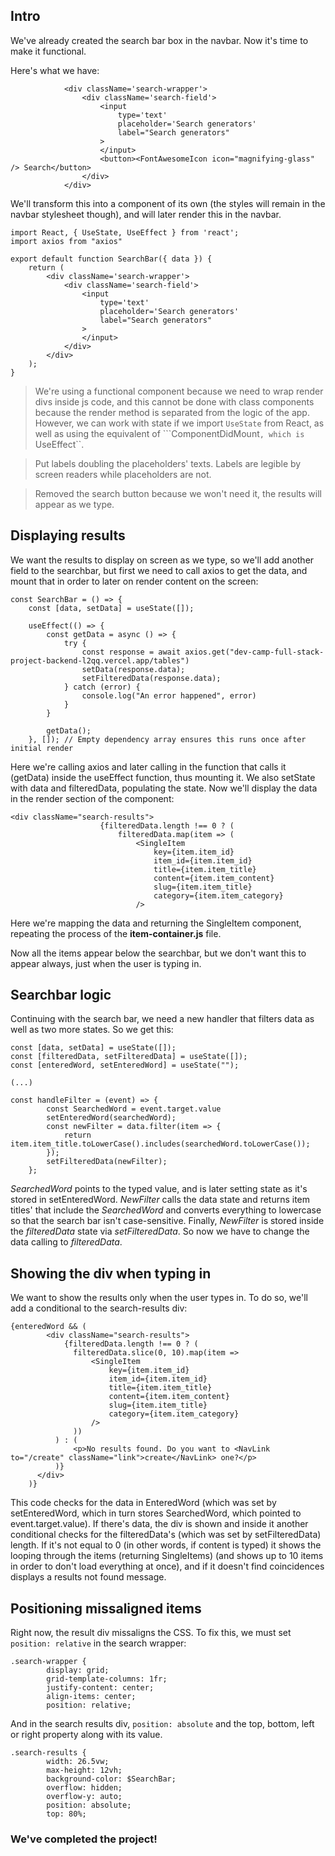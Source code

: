 ## Intro

We've already created the search bar box in the navbar. Now it's time to make it functional.

Here's what we have:

```
            <div className='search-wrapper'>
                <div className='search-field'>
                    <input
                        type='text'
                        placeholder='Search generators'
                        label="Search generators"
                    >
                    </input>
                    <button><FontAwesomeIcon icon="magnifying-glass" /> Search</button>
                </div>
            </div>
```

We'll transform this into a component of its own (the styles will remain in the navbar stylesheet though), and will later render this in the navbar.

```
import React, { UseState, UseEffect } from 'react';
import axios from "axios"

export default function SearchBar({ data }) {
    return (
        <div className='search-wrapper'>
            <div className='search-field'>
                <input
                    type='text'
                    placeholder='Search generators'
                    label="Search generators"
                >
                </input>
            </div>
        </div>
    );
}
```

> We're using a functional component because we need to wrap render divs inside js code, and this cannot be done with class components because the render method is separated from the logic of the app. However, we can work with state if we import ``UseState`` from React, as well as using the equivalent of ```ComponentDidMount``, which is ``UseEffect``.

> Put labels doubling the placeholders' texts. Labels are legible by screen readers while placeholders are not.

> Removed the search button because we won't need it, the results will appear as we type.

## Displaying results

We want the results to display on screen as we type, so we'll add another field to the searchbar, but first we need to call axios to get the data, and mount that in order to later on render content on the screen:

```
const SearchBar = () => {
    const [data, setData] = useState([]);

    useEffect(() => {
        const getData = async () => {
            try {
                const response = await axios.get("dev-camp-full-stack-project-backend-l2qq.vercel.app/tables")
                setData(response.data);
                setFilteredData(response.data);
            } catch (error) {
                console.log("An error happened", error)
            }
        }

        getData();
    }, []); // Empty dependency array ensures this runs once after initial render
```

Here we're calling axios and later calling in the function that calls it (getData) inside the useEffect function, thus mounting it. We also setState with data and filteredData, populating the state. Now we'll display the data in the render section of the component:

```
<div className="search-results">
                    {filteredData.length !== 0 ? (
                        filteredData.map(item => (
                            <SingleItem
                                key={item.item_id}
                                item_id={item.item_id}
                                title={item.item_title}
                                content={item.item_content}
                                slug={item.item_title}
                                category={item.item_category}
                            />
```

Here we're mapping the data and returning the SingleItem component, repeating the process of the **item-container.js** file.

Now all the items appear below the searchbar, but we don't want this to appear always, just when the user is typing in.

## Searchbar logic

Continuing with the search bar, we need a new handler that filters data as well as two more states. So we get this:

```
const [data, setData] = useState([]);
const [filteredData, setFilteredData] = useState([]);
const [enteredWord, setEnteredWord] = useState("");

(...)

const handleFilter = (event) => {
        const SearchedWord = event.target.value
        setEnteredWord(searchedWord);
        const newFilter = data.filter(item => {
            return item.item_title.toLowerCase().includes(searchedWord.toLowerCase());
        });
        setFilteredData(newFilter);
    };
```

*SearchedWord* points to the typed value, and is later setting state as it's stored in setEnteredWord. *NewFilter* calls the data state and returns item titles' that include the *SearchedWord* and converts everything to lowercase so that the search bar isn't case-sensitive. Finally, *NewFilter* is stored inside the *filteredData* state via *setFilteredData*. So now we have to change the data calling to *filteredData*.

## Showing the div when typing in

We want to show the results only when the user types in. To do so, we'll add a conditional to the search-results div:

```
{enteredWord && (
        <div className="search-results">
            {filteredData.length !== 0 ? (
              filteredData.slice(0, 10).map(item =>
                  <SingleItem
                      key={item.item_id}
                      item_id={item.item_id}
                      title={item.item_title}
                      content={item.item_content}
                      slug={item.item_title}
                      category={item.item_category}
                  />
              ))
          ) : (
              <p>No results found. Do you want to <NavLink to="/create" className="link">create</NavLink> one?</p>
          )}
      </div>
    )}
```

This code checks for the data in EnteredWord (which was set by setEnteredWord, which in turn stores SearchedWord, which pointed to event.target.value). If there's data, the div is shown and inside it another conditional checks for the filteredData's (which was set by setFilteredData) length. If it's not equal to 0 (in other words, if content is typed) it shows the looping through the items (returning SingleItems) (and shows up to 10 items in order to don't load everything at once), and if it doesn't find coincidences displays a results not found message.

## Positioning missaligned items

Right now, the result div missaligns the CSS. To fix this, we must set ``position: relative`` in the search wrapper:

```
.search-wrapper {
        display: grid;
        grid-template-columns: 1fr;
        justify-content: center;
        align-items: center;
        position: relative;
```

And in the search results div, ``position: absolute`` and the top, bottom, left or right property along with its value.

```
.search-results {
        width: 26.5vw;
        max-height: 12vh;
        background-color: $SearchBar;
        overflow: hidden;
        overflow-y: auto;
        position: absolute;
        top: 80%;
```

### We've completed the project! 



